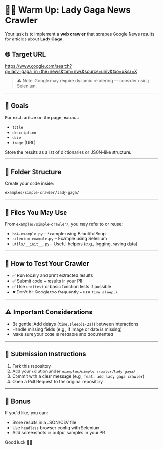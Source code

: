 # 🕵️‍♀️ Warm Up: Lady Gaga News Crawler

Your task is to implement a **web crawler** that scrapes Google News results for articles about **Lady Gaga**.

## 🌐 Target URL

https://www.google.com/search?q=lady+gaga+in+the+news&tbm=nws&source=univ&tbo=u&sa=X

> ⚠️ Note: Google may require dynamic rendering — consider using Selenium.

---

## 🎯 Goals

For each article on the page, extract:

- `title`
- `description`
- `date`
- `image` (URL)

Store the results as a list of dictionaries or JSON-like structure.

---

## 🧱 Folder Structure

Create your code inside:

```bash
examples/simple-crawler/lady-gaga/
```

---

## 📁 Files You May Use

From `examples/simple-crawler/`, you may refer to or reuse:

- `bs4-example.py` – Example using BeautifulSoup
- `selenium-example.py` – Example using Selenium
- `utils/__init__.py` – Useful helpers (e.g., logging, saving data)

---

## 🧪 How to Test Your Crawler

- ✅ Run locally and print extracted results
- ✅ Submit code + results in your PR
- ✅ Use `unittest` or basic function tests if possible
- ❌ Don't hit Google too frequently – use `time.sleep()`

---

## ⚠️ Important Considerations

- Be gentle: Add delays (`time.sleep(1-2s)`) between interactions
- Handle missing fields (e.g., if image or date is missing)
- Make sure your code is readable and documented

---

## 🚀 Submission Instructions

1. Fork this repository
2. Add your solution under `examples/simple-crawler/lady-gaga/`
3. Commit with a clear message (e.g., `feat: add lady gaga crawler`)
4. Open a Pull Request to the original repository

---

## 🧠 Bonus

If you'd like, you can:

- Store results in a JSON/CSV file
- Use `headless` browser config with Selenium
- Add screenshots or output samples in your PR

Good luck 💃🎤
